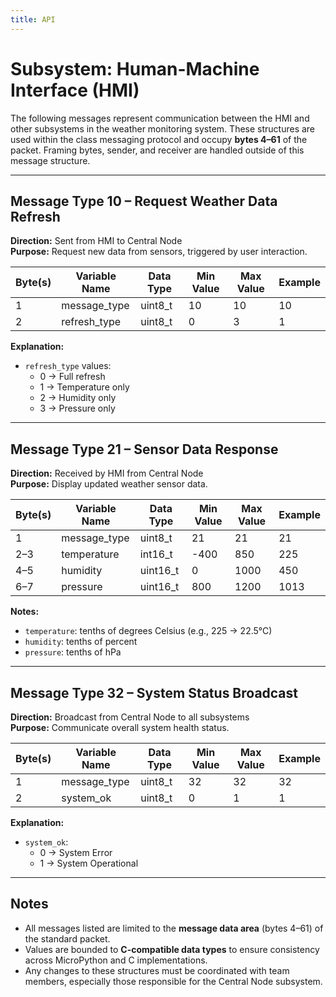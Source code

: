 ```yaml
---
title: API
---
```


# Subsystem: Human-Machine Interface (HMI)

The following messages represent communication between the HMI and other subsystems in the weather monitoring system. These structures are used within the class messaging protocol and occupy **bytes 4–61** of the packet. Framing bytes, sender, and receiver are handled outside of this message structure.

---

## Message Type 10 – Request Weather Data Refresh

**Direction:** Sent from HMI to Central Node  
**Purpose:** Request new data from sensors, triggered by user interaction.

| Byte(s) | Variable Name  | Data Type | Min Value | Max Value | Example |
|---------|----------------|-----------|-----------|-----------|---------|
| 1       | message_type   | uint8_t   | 10        | 10        | 10      |
| 2       | refresh_type   | uint8_t   | 0         | 3         | 1       |

**Explanation:**
- `refresh_type` values:
  - 0 → Full refresh
  - 1 → Temperature only
  - 2 → Humidity only
  - 3 → Pressure only

---

## Message Type 21 – Sensor Data Response

**Direction:** Received by HMI from Central Node  
**Purpose:** Display updated weather sensor data.

| Byte(s) | Variable Name | Data Type | Min Value | Max Value | Example |
|---------|----------------|-----------|-----------|-----------|---------|
| 1       | message_type   | uint8_t   | 21        | 21        | 21      |
| 2–3     | temperature    | int16_t   | -400      | 850       | 225     |
| 4–5     | humidity       | uint16_t  | 0         | 1000      | 450     |
| 6–7     | pressure       | uint16_t  | 800       | 1200      | 1013    |

**Notes:**
- `temperature`: tenths of degrees Celsius (e.g., 225 → 22.5°C)
- `humidity`: tenths of percent
- `pressure`: tenths of hPa

---

## Message Type 32 – System Status Broadcast

**Direction:** Broadcast from Central Node to all subsystems  
**Purpose:** Communicate overall system health status.

| Byte(s) | Variable Name | Data Type | Min Value | Max Value | Example |
|---------|----------------|-----------|-----------|-----------|---------|
| 1       | message_type   | uint8_t   | 32        | 32        | 32      |
| 2       | system_ok      | uint8_t   | 0         | 1         | 1       |

**Explanation:**
- `system_ok`:
  - 0 → System Error
  - 1 → System Operational

---

## Notes

- All messages listed are limited to the **message data area** (bytes 4–61) of the standard packet.
- Values are bounded to **C-compatible data types** to ensure consistency across MicroPython and C implementations.
- Any changes to these structures must be coordinated with team members, especially those responsible for the Central Node subsystem.

